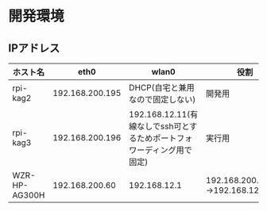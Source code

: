 # 開発環境
## IPアドレス
| ホスト名 | eth0 | wlan0 | 役割 |
|--|--|--|--|
| rpi-kag2      | 192.168.200.195 | DHCP(自宅と兼用なので固定しない) |開発用|
| rpi-kag3      | 192.168.200.196 | 192.168.12.11(有線なしでssh可とするためポートフォワーディング用で固定) |実行用|
| WZR-HP-AG300H | 192.168.200.60  | 192.168.12.1  | 192.168.200.60:22->192.168.12.11:22 |
